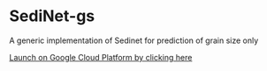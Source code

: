 # SediNet-gs
A generic implementation of Sedinet for prediction of grain size only

[Launch on Google Cloud Platform by clicking here](http://34.82.40.4:8888/notebooks/RunSediNet.ipynb)

